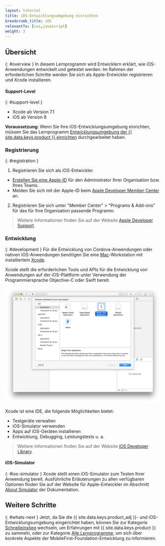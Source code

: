```yaml
---
layout: tutorial
title: iOS-Entwicklungsumgebung einrichten
breadcrumb_title: iOS
relevantTo: [ios,javascript]
weight: 3
---
```

<!-- NLS_CHARSET=UTF-8 -->
## Übersicht
{: #overview }
In diesem Lernprogramm wird Entwicklern erklärt, wie iOS-Anwendungen entwickelt und getestet werden. Im Rahmen der erforderlichen Schritte werden Sie sich als Apple-Entwickler registrieren und Xcode installieren.

#### Support-Level
{: #support-level }

* Xcode ab Version 7.1
* iOS ab Version 8

**Voraussetzung:** Wenn Sie Ihre iOS-Entwicklungsumgebung
einrichten, müssen Sie das Lernprogramm [Entwicklungsumgebung der {{ site.data.keys.product }} einrichten](../mobilefirst/) durchgearbeitet haben.

### Registrierung
{: #registration }
1. Registrieren Sie sich als iOS-Entwickler.
 - [Erstellen Sie eine Apple-ID](https://appleid.apple.com/account) für den Administrator Ihrer Organisation bzw. Ihres Teams.
 - Melden Sie sich mit der Apple-ID beim [Apple Developer Member Center](https://developer.apple.com/) an.
2. Registrieren Sie sich unter "Member Center" > "Programs &amp; Add-ons" für das für Ihre Organisation passende Programm.

> Weitere Informationen finden Sie auf der Website [Apple Developer Support](https://developer.apple.com/support/).

### Entwicklung
{: #development }
Für die Entwicklung von Cordova-Anwendungen oder nativen iOS-Anwendungen benötigen
Sie eine [Mac](https://www.apple.com/mac/)-Workstation mit installiertem [Xcode](https://developer.apple.com/xcode/).

Xcode stellt die erforderlichen Tools und APIs für die Entwicklung von Anwendungen auf der iOS-Plattform unter Verwendung der Programmiersprache Objective-C oder Swift bereit.</p>

![Xcode-IDE](xcode.png)

Xcode ist eine IDE, die folgende Möglichkeiten bietet:

- Testgeräte verwalten
- iOS-Simulator verwenden
- Apps auf iOS-Geräten installieren
- Entwicklung, Debugging, Leistungstests u. a.

> Weitere Informationen finden Sie auf der Website [iOS Developer Library](https://developer.apple.com/library/ios/navigation/).

#### iOS-Simulator
{: #ios-simulator }
Xcode stellt einen iOS-Simulator zum Testen Ihrer Anwendung bereit. Ausführliche Erläuterungen zu allen verfügbaren Optionen
finden Sie
auf der Website für Apple-Entwickler im Abschnitt [About Simulator](https://developer.apple.com/library/ios/documentation/IDEs/Conceptual/iOS_Simulator_Guide/Introduction/Introduction.html) der Dokumentation.

## Weitere Schritte
{: #whats-next }
Jetzt, da Sie die {{ site.data.keys.product_adj }}- und iOS-Entwicklungsumgebung eingerichtet haben,
können Sie zur Kategorie [Schnelleinstieg](../../../quick-start/ios/) wechseln, um
Erfahrungen mit {{ site.data.keys.product }} zu sammeln, oder zur Kategorie
[Alle Lernprogramme](../../../all-tutorials), um sich über konkrete Aspekte der
MobileFirst-Foundation-Entwicklung zu informieren.

